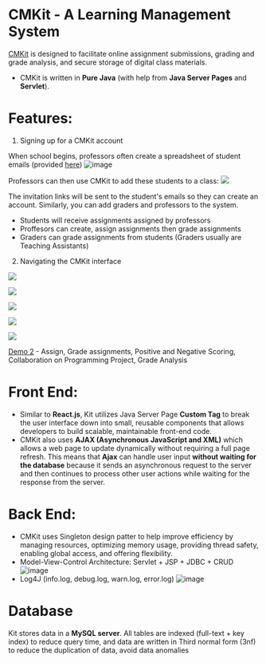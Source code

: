 # CMKit - A Learning Management System

[CMKit](codingmentorkit.com) is designed to facilitate online assignment submissions, grading and grade analysis, and secure storage of digital class materials.

- CMKit is written in **Pure Java** (with help from **Java Server Pages** and **Servlet**). 

# Features:

1. Signing up for a CMKit account

When school begins, professors often create a spreadsheet of student emails (provided [here](https://docs.google.com/spreadsheets/d/18tLlYL6Ftcdbk3ESXvmq6mcj5V_AyjW4V-mDUHLGiyk/edit#gid=0))
![image](https://user-images.githubusercontent.com/75138396/221344040-07e4b542-3ac7-48aa-aaf3-205f74d4a720.png)

Professors can then use CMKit to add these students to a class:
![](https://i.imgur.com/gAw8ZAV.gif)

The invitation links will be sent to the student's emails so they can create an account. Similarly, you can add graders and professors to the system. 

- Students will receive assignments assigned by professors
- Proffesors can create, assign assignments then grade assignments
- Graders can grade assignments from students (Graders usually are Teaching Assistants)

2. Navigating the CMKit interface

![](https://i.imgur.com/YsTt7sa.jpg)

![](https://i.imgur.com/Q8lGsfj.jpg)

![](https://i.imgur.com/pq7jLmo.jpg)

![](https://i.imgur.com/8mTLYMU.jpg)

![](https://i.imgur.com/QE2G9Nj.jpg)



[Demo 2](bit.ly/cmkitdemo) - Assign, Grade assignments, Positive and Negative Scoring, Collaboration on Programming Project, Grade Analysis

# Front End:

- Similar to **React.js**, Kit utilizes Java Server Page **Custom Tag** to break the user interface down into small, reusable components that allows developers to build scalable, maintainable front-end code.
- CMKit also uses **AJAX (Asynchronous JavaScript and XML)** which allows a web page to update dynamically without requiring a full page refresh. This means that **Ajax** can handle user input **without waiting for the database** because it sends an asynchronous request to the server and then continues to process other user actions while waiting for the response from the server.

# Back End:

- CMKit uses Singleton design patter to help improve efficiency by managing resources, optimizing memory usage, providing thread safety, enabling global access, and offering flexibility. 
- Model-View-Control Architecture: Servlet + JSP + JDBC + CRUD
![image](https://user-images.githubusercontent.com/75138396/221334562-8e5d23de-6d76-49e9-a14a-d492fa3bbfe5.png)
- Log4J (info.log, debug.log, warn.log, error.log) 
![image](https://user-images.githubusercontent.com/75138396/221334584-7a94e4f9-b5d7-4140-968a-e43fa7a7a35a.png)


# Database

Kit stores data in a **MySQL server**. All tables are indexed (full-text + key index) to reduce query time, and data are written in Third normal form (3nf) to reduce the duplication of data, avoid data anomalies



